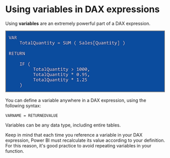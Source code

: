 <properties
   pageTitle="Using variables in DAX expressions"
   description="How to use variables in DAX"
   services="powerbi"
   documentationCenter=""
   authors="davidiseminger"
   manager="mblythe"
   backup=""
   editor=""
   tags=""
   qualityFocus="no"
   qualityDate=""
   featuredVideoId=""
   courseDuration="2m"/>

<tags
   ms.service="powerbi"
   ms.devlang="NA"
   ms.topic="article"
   ms.tgt_pltfrm="NA"
   ms.workload="powerbi"
   ms.date="06/09/2016"
   ms.author="davidi"/>

# Using variables in DAX expressions

Using **variables** are an extremely powerful part of a DAX expression.

![](media/powerbi-learning-7-4-DAX-expressions/DAX-variables_1.png)

You can define a variable anywhere in a DAX expression, using the following syntax:

    VARNAME = RETURNEDVALUE

Variables can be any data type, including entire tables.

Keep in mind that each time you reference a variable in your DAX expression, Power BI must recalculate its value according to your definition. For this reason, it's good practice to avoid repeating variables in your function.
